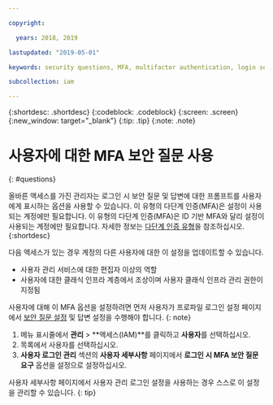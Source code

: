 ```yaml
---

copyright:

  years: 2018, 2019

lastupdated: "2019-05-01"

keywords: security questions, MFA, multifactor authentication, login security

subcollection: iam

---
```


{:shortdesc: .shortdesc}
{:codeblock: .codeblock}
{:screen: .screen}
{:new_window: target="_blank"}
{:tip: .tip}
{:note: .note}

# 사용자에 대한 MFA 보안 질문 사용
{: #questions}

올바른 액세스를 가진 관리자는 로그인 시 보안 질문 및 답변에 대한 프롬프트를 사용자에게 표시하는 옵션을 사용할 수 있습니다. 이 유형의 다단계 인증(MFA)은 설정이 사용되는 계정에만 필요합니다. 이 유형의 다단계 인증(MFA)은 ID 기반 MFA와 달리 설정이 사용되는 계정에만 필요합니다. 자세한 정보는 [다단계 인증 유형](/docs/iam?topic=iam-types#types)을 참조하십시오.
{:shortdesc}

다음 액세스가 있는 경우 계정의 다른 사용자에 대한 이 설정을 업데이트할 수 있습니다.

* 사용자 관리 서비스에 대한 편집자 이상의 역할
* 사용자에 대한 클래식 인프라 계층에서 조상이며 사용자 클래식 인프라 관리 권한이 지정됨


사용자에 대해 이 MFA 옵션을 설정하려면 먼저 사용자가 프로파일 로그인 설정 페이지에서 [보안 질문 설정](/docs/account?topic=account-login-settings#security-questions) 및 답변 설정을 수행해야 합니다.
{: note}

1. 메뉴 표시줄에서 **관리** &gt; **액세스(IAM)**를 클릭하고 **사용자**를 선택하십시오.
2. 목록에서 사용자를 선택하십시오.
3. **사용자 로그인 관리** 섹션의 **사용자 세부사항** 페이지에서 **로그인 시 MFA 보안 질문 요구** 옵션을 설정으로 설정하십시오.

사용자 세부사항 페이지에서 사용자 관리 로그인 설정을 사용하는 경우 스스로 이 설정을 관리할 수 있습니다.
{: tip}
